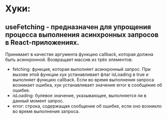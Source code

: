 # Хуки:

## useFetching - предназначен для упрощения процесса выполнения асинхронных запросов в React-приложениях.

Принимает в качестве аргумента функцию callback, которая должна быть асинхронной. Возвращает массив из трёх элементов:

- fetching: функция, которая выполняет асинхронный запрос. При вызове этой функции хук устанавливает флаг isLoading в true и выполняет функцию callback. Если во время выполнения запроса возникает ошибка, хук устанавливает значение error в сообщение об ошибке.
- isLoading: булевое значение, указывающее, выполняется ли в данный момент запрос.
- error: строка, содержащая сообщение об ошибке, если оно возникло во время выполнения запроса.
